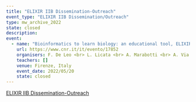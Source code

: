 ```yaml
---
title: "ELIXIR IIB Dissemination-Outreach"
event_type: "ELIXIR IIB Dissemination/Outreach"
type: mw_archive_2022
state: closed
description: 
event:
  - name: "Bioinformatics to learn biology: an educational tool, ELIXIR-IIB at DIDACTA Italia Fair"
    url: https://www.cnr.it/it/evento/17852
    organisers: F. De Leo <br> L. Licata <br> A. Marabotti <br> A. Via 
    teachers: []
    venue: Firenze, Italy
    event_date: 2022/05/20
    state: closed
---
```


[ELIXIR IIB Dissemination-Outreach](https://www.cnr.it/it/evento/17852)


<br>
